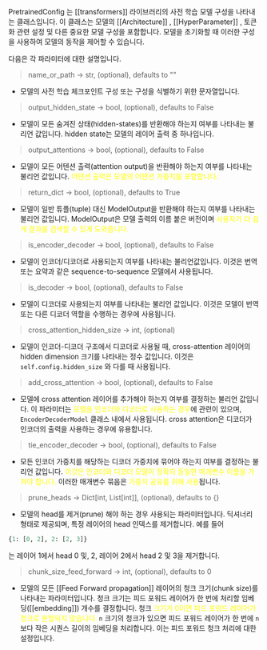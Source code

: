 PretrainedConfig 는 [[transformers]] 라이브러리의 사전 학습 모델 구성을 나타내는 클래스입니다. 이 클래스는 모델의 [[Architecture]] , [[HyperParameter]] , 토큰화 관련 설정 및 다른 중요한 모델 구성을 포함합니다. 모델을 초기화할 때 이러한 구성을 사용하여 모델의 동작을 제어할 수 있습니다.

다음은 각 파라미터에 대한 설명입니다.

> name_or_path -> str, (optional), defaults to ""
- 모델의 사전 학습 체크포인트 구성 또는 구성을 식별하기 위한 문자열입니다. 

> output_hidden_state -> bool, (optional), defaults to False
- 모델이 모든 숨겨진 상태(hidden-states)를 반환해야 하는지 여부를 나타내는 불리언 값입니다. hidden state는 모델의 레이어 출력 중 하나입니다.

> output_attentions -> bool, (optional), defaults to False
- 모델이 모든 어텐션 출력(attention output)을 반환해야 하는지 여부를 나타내는 불리언 값입니다. <font color="#ffff00">어텐션 출력은 모델의 어텐션 가중치를 포함합니다.</font>

> return_dict -> bool, (optional), defaults to True
- 모델이 일반 튜플(tuple) 대신 ModelOutput을 반환해야 하는지 여부를 나타내는 불리언 값입니다. ModelOutput은 모델 출력의 이름 붙은 버전이며 <font color="#ffff00">사용자가 더 쉽게 결과를 검색할 수 있게 도와줍니다.</font>

> is_encoder_decoder -> bool, (optional), defaults to False
- 모델이 인코더/디코더로 사용되는지 여부를 나타내는 불리언값입니다. 이것은 번역 또는 요약과 같은 sequence-to-sequence 모델에서 사용됩니다.

> is_decoder -> bool, (optional), defaults to False
- 모델이 디코더로 사용되는지 여부를 나타내는 불리언 값입니다. 이것은 모델이 번역 또는 다른 디코더 역할을 수행하는 경우에 사용됩니다.

> cross_attention_hidden_size -> int, (optional)
- 모델이 인코더-디코더 구조에서 디코더로 사용될 때, cross-attention 레이어의 hidden dimension 크기를 나타내는 정수 값입니다. 이것은 `self.config.hidden_size` 와 다를 때 사용됩니다.

> add_cross_attention -> bool, (optional), defaults to False
- 모델에 cross attention 레이어를 추가해야 하는지 여부를 결정하는 불리언 값입니다. 이 파라미터는 <font color="ffff00">모델을 인코더와 디코더로 사용하는 경우</font>에 관련이 있으며, `EncoderDecoderModel` 클래스 내에서 사용됩니다. cross attention은 디코더가 인코더의 출력을 사용하는 경우에 유용합니다.

> tie_encoder_decoder -> bool, (optional), defaults to False
- 모든 인코더 가중치를 해당하는 디코더 가중치에 묶어야 하는지 여부를 결정하는 불리언 값입니다. <font color="ffff00">이것은 인코더와 디코더 모델이 정확히 동일한 매개변수 이름을 가져야 합니다. </font> 이러한 매개변수 묶음은 <font color="ffff00">가중치 공유를 위해 사용</font>됩니다.

> prune_heads -> Dict[int, List[int]], (optional), defaults to {}
- 모델의 head를 제거(prune) 해야 하는 경우 사용되는 파라미터입니다. 딕셔너리 형태로 제공되며, 특정 레이어의 head 인덱스를 제거합니다. 예를 들어 
```python
{1: [0, 2], 2: [2, 3]}
```

는 레이어 1에서 head 0 및, 2, 레이어 2에서 head 2 및 3을 제거합니다.

> chunk_size_feed_forward -> int, (optional), defaults to 0
- 모델의 모든 [[Feed Forward propagation]] 레이어의 청크 크기(chunk size)를 나타내는 파라미터입니다. 청크 크기는 피드 포워드 레이어가 한 번에 처리할 임베딩([[embedding]]) 개수를 결정합니다. 청크 <font color="#ffff00">크기가 0이면 피드 포워드 레이어가 청크로 분할되지 않습니다.</font> `n` 크기의 청크가 있으면 피드 포워드 레이어가 한 번에 `n` 보다 작은 시퀀스 길이의 임베딩을 처리합니다. 이는 피드 포워드 청크 처리에 대한 설정입니다.



